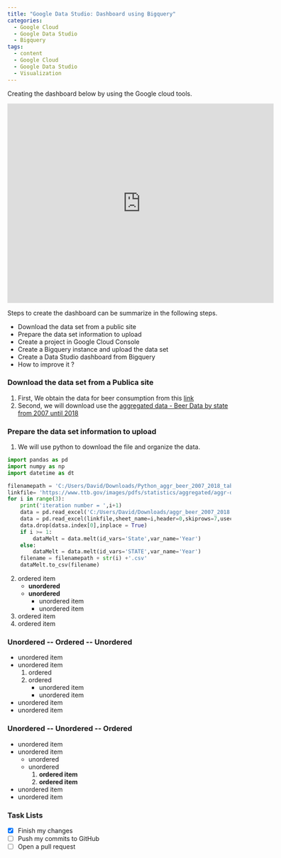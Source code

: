 ```yaml
---
title: "Google Data Studio: Dashboard using Bigquery"
categories:
  - Google Cloud
  - Google Data Studio
  - Bigquery
tags:
  - content
  - Google Cloud
  - Google Data Studio
  - Visualization
---
```


Creating the dashboard below by using the Google cloud tools.

<iframe width="600" height="450" src="https://datastudio.google.com/embed/reporting/4ad871f3-660e-490c-8f37-d49ac6a71a73/page/dyTDB" frameborder="0" style="border:0" allowfullscreen></iframe>

Steps to create the dashboard can be summarize in the following steps.

* Download the data set from a public site
* Prepare the data set information to upload
* Create a project in Google Cloud Console
* Create a Bigquery instance and upload the data set
* Create a Data Studio dashboard from Bigquery
* How to improve it ? 

### Download the data set from a Publica site 

1. First, We obtain the data for beer consumption from this [link](https://www.ttb.gov/resources/data-statistics/beer "Tax and Trade Bureau page")
2. Second, we will download use the [aggregated data - Beer Data by state from 2007 until 2018](https://www.ttb.gov/images/pdfs/statistics/aggregated/aggr-data-beer_2007-2018.xlsx "Aggregated excel file")


### Prepare the data set information to upload

1. We will use python to download the file and organize the data.

```python
import pandas as pd
import numpy as np
import datetime as dt

filenamepath = 'C:/Users/David/Downloads/Python_aggr_beer_2007_2018_table_'
linkfile= 'https://www.ttb.gov/images/pdfs/statistics/aggregated/aggr-data-beer_2007-2018.xlsx'
for i in range(3):
    print('iteration number = ',i+1)
    data = pd.read_excel('C:/Users/David/Downloads/aggr_beer_2007_2018.xlsx',sheet_name = i,header=0,nrows=51)
    data = pd.read_excel(linkfile,sheet_name=i,header=0,skiprows=7,usecols = list(range(13)))
    data.drop(datsa.index[0],inplace = True)
    if i >= 1:
        dataMelt = data.melt(id_vars='State',var_name='Year')
    else:
        dataMelt = data.melt(id_vars='STATE',var_name='Year')
    filename = filenamepath + str(i) +'.csv'
    dataMelt.to_csv(filename)
```
2. ordered item 
   * **unordered**
   * **unordered** 
     * unordered item
     * unordered item
3. ordered item
4. ordered item

### Unordered -- Ordered -- Unordered

* unordered item
* unordered item 
  1. ordered
  2. ordered 
     * unordered item
     * unordered item
* unordered item
* unordered item

### Unordered -- Unordered -- Ordered

* unordered item
* unordered item 
  * unordered
  * unordered 
    1. **ordered item**
    2. **ordered item**
* unordered item
* unordered item

### Task Lists

- [x] Finish my changes
- [ ] Push my commits to GitHub
- [ ] Open a pull request